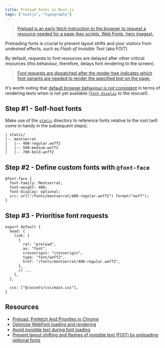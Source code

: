 ```yaml
---
title: Preload Fonts in Nuxt.js
tags: ["nuxtjs", "typography"]
---
```


> [Preload is an early fetch instruction to the browser to request a resource needed for a page (key scripts, Web Fonts, hero images).](https://medium.com/reloading/preload-prefetch-and-priorities-in-chrome-776165961bbf)

Preloading fonts is crucial to prevent layout shifts and your visitors from undesired effects, such as _Flash of Invisible Text_ (aka FOIT).

By default, requests to font resources are delayed after other critical resources (this behaviour, therefore, delays font rendering to the screen).

> [Font requests are dispatched after the render tree indicates which font variants are needed to render the specified text on the page.](https://web.dev/optimize-webfont-loading/)

It's worth noting that [default browser behaviour is _not_ consistent](https://web.dev/avoid-invisible-text/#option-1:-use-font-display) in terms of rendering texts when is not yet available ([`font-display`](https://developer.mozilla.org/en-US/docs/Web/CSS/@font-face/font-display) to the rescue!).

## Step #1 - Self-host fonts

Make use of the [`static`](https://nuxtjs.org/docs/directory-structure/static/) directory to reference fonts relative to the root (will come in handy in the subsequent steps).

```
| static/
|-- montserrat
|   |-- 400-regular.woff2
|   |-- 500-medium.woff2
|   |-- 700-bold.woff2
```

## Step #2 - Define custom fonts with `@font-face`

```css[main.css]
@font-face {
  font-family: Montserrat;
  font-weight: 400;
  font-display: optional;
  src: url("/fonts/montserrat/400-regular.woff2") format("woff");
}
```

## Step #3 - Prioritise font requests

```js[nuxt.config.js]
export default {
  head: {
    link: [
      {
        rel: "preload",
        as: "font",
        crossorigin: "crossorigin",
        type: "font/woff2",
        href: "/fonts/montserrat/400-regular.woff2",
      },
      // ...
    ],
  },

  css: ["@/assets/css/main.css"],
}
```

## Resources

- [Preload, Prefetch And Priorities in Chrome](https://medium.com/reloading/preload-prefetch-and-priorities-in-chrome-776165961bbf)
- [Optimize WebFont loading and rendering](https://web.dev/optimize-webfont-loading/)
- [Avoid invisible text during font loading](https://web.dev/avoid-invisible-text/)
- [Prevent layout shifting and flashes of invisible text (FOIT) by preloading optional fonts](https://web.dev/preload-optional-fonts/)
